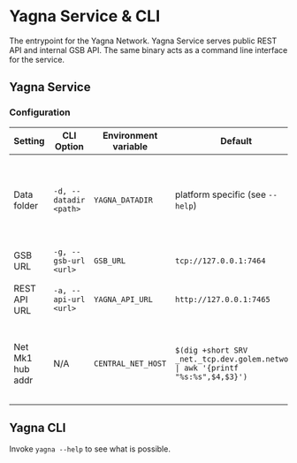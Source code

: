 # Yagna Service & CLI

The entrypoint for the Yagna Network.
Yagna Service serves public REST API and internal GSB API.
The same binary acts as a command line interface for the service.

## Yagna Service 

### Configuration

| Setting | CLI Option | Environment variable | Default | Description |
|---------|------------|----------------------|---------|-------------|
| Data folder | `-d, --datadir <path>` | `YAGNA_DATADIR` | platform specific (see `--help`) | The folder in which the Daemon's SQL storage file is to be located | 
| GSB URL | `-g, --gsb-url <url>` | `GSB_URL` | `tcp://127.0.0.1:7464` | Service Bus URL |
| REST API URL | `-a, --api-url <url>` | `YAGNA_API_URL` | `http://127.0.0.1:7465` | Yagna REST API endpoints base URL |
| Net Mk1 hub addr | N/A | `CENTRAL_NET_HOST` | `$(dig +short SRV _net._tcp.dev.golem.network \| awk '{printf "%s:%s",$4,$3}')` | Centralized (Mk1 phase) Yagna network server address |

## Yagna CLI

Invoke `yagna --help` to see what is possible.


